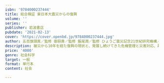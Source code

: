 ```yaml
---
isbn: '9784000237444'
title: 総合検証 東日本大震災からの復興
volume: ''
series: ''
publisher: 岩波書店
pubdate: '2021-02-13'
cover: 'https://cover.openbd.jp/9784000237444.jpg'
author: 五百旗頭真／監修 御厨貴／監修 飯尾潤／監修 ひょうご震災記念21世紀研究機構／著
description: 被災から10年を経た復興の現状と、発展し続けてきた危機管理と災害対応、政策のあり方を示す決定版。
price: '4000'
genre: 社会科学
target: 一般
format: 単行本
content: 社会

---
```

